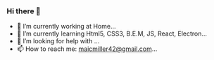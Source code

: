 ### Hi there 👋

- 🔭 I’m currently working at Home...
- 🌱 I’m currently learning Html5, CSS3, B.E.M, JS, React, Electron...
- 🤔 I’m looking for help with ...
- 📫 How to reach me: maicmiller42@gmail.com...
<!-- - 👯 I’m looking to collaborate on ... -->
<!-- - 💬 Ask me about ... -->
<!-- - 😄 Pronouns: ... -->
<!-- - ⚡ Fun fact: ... -->

